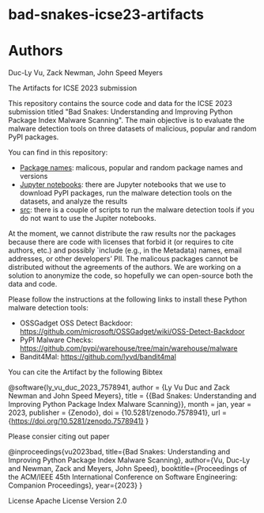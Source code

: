 # bad-snakes-icse23-artifacts

# Authors
Duc-Ly Vu, Zack Newman, John Speed Meyers


The Artifacts for ICSE 2023 submission

This repository contains the source code and data for the ICSE 2023 submission titled "Bad Snakes: Understanding and Improving Python Package Index Malware Scanning".
The main objective is to evaluate the malware detection tools on three datasets of malicious, popular and random PyPI packages.

You can find in this repository:
- [Package names](package_names/): malicous, popular and random package names and versions
- [Jupyter notebooks](notebooks/): there are Jupyter notebooks that we use to download PyPI packages, run the malware detection tools on the datasets, and analyze the results
- [src](src/): there is a couple of scripts to run the malware detection tools if you do not want to use the Jupiter notebooks.

At the moment, we cannot distribute the raw results nor the packages because there are code with licenses that forbid it (or requires to cite authors, etc.) and possibly `include (e.g., in the Metadata) names, email addresses, or other developers’ PII. The malicous packages cannot be distributed without the agreements of the authors. We are working on a solution to anonymize the code, so hopefully we can open-source both the data and code.

Please follow the instructions at the following links to install these Python malware detection tools:
- OSSGadget OSS Detect Backdoor: https://github.com/microsoft/OSSGadget/wiki/OSS-Detect-Backdoor
- PyPI Malware Checks: https://github.com/pypi/warehouse/tree/main/warehouse/malware
- Bandit4Mal: https://github.com/lyvd/bandit4mal

You can cite the Artifact by the following Bibtex

@software{ly_vu_duc_2023_7578941,
  author       = {Ly Vu Duc and
                  Zack Newman and
                  John Speed Meyers},
  title        = {{Bad Snakes: Understanding and Improving Python 
                   Package Index Malware Scanning}},
  month        = jan,
  year         = 2023,
  publisher    = {Zenodo},
  doi          = {10.5281/zenodo.7578941},
  url          = {https://doi.org/10.5281/zenodo.7578941}
}

Please consier citing out paper

@inproceedings{vu2023bad,
  title={Bad Snakes: Understanding and Improving Python Package Index Malware Scanning},
  author={Vu, Duc-Ly and Newman, Zack  and Meyers, John Speed},
  booktitle={Proceedings of the ACM/IEEE 45th International Conference on Software Engineering: Companion Proceedings},
  year={2023}
}

License
Apache License Version 2.0
